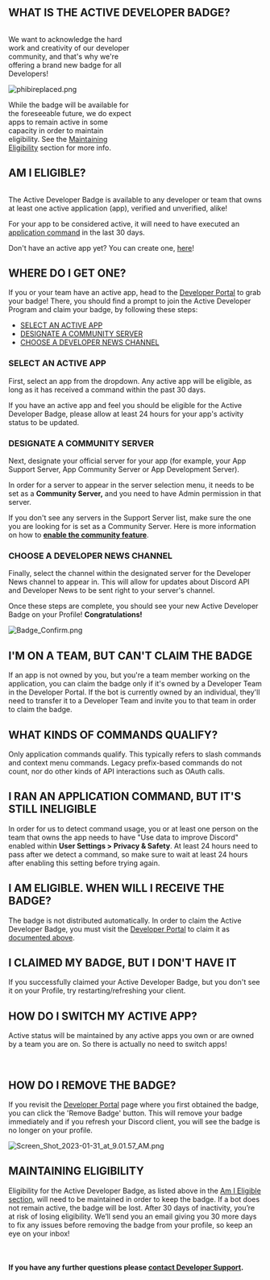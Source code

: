 <article id="bbc62a94-b15a-4fad-9a4a-0dddd593b686" class="page sans">
    <div class="page-body">
        <p class="callout"> </p>
        <h2 id="3c45ef65-2675-484b-a4bb-c1ecea19b8f2" class="">WHAT IS THE ACTIVE DEVELOPER BADGE?</h2>
        <div id="9846d342-36e2-439f-980e-23185ca4fcb7" class="column-list">
            <div id="4ed56717-7be1-49fa-9df5-0c5958444de5" class="column" style="width: 50%;">
                <p id="fb13650e-9a8a-43d1-87c9-5120fb197827" class="">We want to acknowledge the hard work and creativity of our developer community, and that's<span style="font-family: -apple-system, BlinkMacSystemFont, 'Segoe UI', Helvetica, Arial, sans-serif;"> why we're offering a brand new badge for all Developers!</span></p>
                <p class=""><span style="font-family: -apple-system, BlinkMacSystemFont, 'Segoe UI', Helvetica, Arial, sans-serif;"><img src="https://support-dev.discord.com/hc/article_attachments/10226714575639" alt="phibireplaced.png"></span></p>
                <p class=""><span style="font-family: -apple-system, BlinkMacSystemFont, 'Segoe UI', Helvetica, Arial, sans-serif;">While the badge will be available for the foreseeable future, we do expect apps to remain active in some capacity in order to maintain eligibility. See the <a href="#h_01GPP5AFAB3E7PAN374XQD60BP" target="_self">Maintaining Eligibility</a> section for more info.</span></p>
                <h2 id="h_01GHW0K8D4MR19TG7BN0SZM7R0"><span style="font-family: -apple-system, BlinkMacSystemFont, 'Segoe UI', Helvetica, Arial, sans-serif;">AM I ELIGIBLE?</span></h2>
            </div>
        </div>
        <p id="8592e396-62ef-4433-a369-f436d9cec389" class="">The Active Developer Badge is available to any <span class="notion-enable-hover" data-token-index="1" data-reactroot="">d</span>eveloper or team that owns at least one <span class="notion-enable-hover" data-token-index="3" data-reactroot="">a</span>ctive <span class="notion-enable-hover" data-token-index="5" data-reactroot="">a</span>pplication (app), verified and unverified, alike!</p>
        <p class="">For your app to be considered active, it will need to have executed an <a href="https://discord.com/developers/docs/interactions/application-commands" target="_blank" rel="noopener noreferrer">application command</a> in the last 30 days. </p>
        <p id="bdd07f42-4bf2-4437-b7b0-cb0ae4bad0df" class="">Don't have an active app yet? You can create one, <a href="https://discord.com/developers/applications" target="_blank" rel="noopener noreferrer">here</a>!</p>
        <h2 id="12558cc2-aad8-4894-872a-e0fa0a6d8044" class="">WHERE DO I GET ONE?</h2>
        <p id="0957bfce-cf6a-4410-8a59-0239b08a0cb9" class="">If you or your team have an active app, head to the <a href="https://discord.com/developers/active-developer" target="_blank" rel="noopener noreferrer">Developer Portal</a> to grab your badge! There, you should find a prompt to join the Active Developer Program and claim your badge, by following these steps:</p>
        <ul>
            <li><a href="#70ebf968-173e-4ffb-86d5-2e417eeb20a4" target="_self">SELECT AN ACTIVE APP</a></li>
            <li><a href="#h_01GHW11D9TAXKM9YVATV2P63BX" target="_self">DESIGNATE A COMMUNITY SERVER</a></li>
            <li><a href="#h_01GHW11VRTNAYAMAATV3MEB4VH" target="_self">CHOOSE A DEVELOPER NEWS CHANNEL</a></li>
        </ul>
        <h3 id="70ebf968-173e-4ffb-86d5-2e417eeb20a4" class="wysiwyg-indent1">SELECT AN ACTIVE APP</h3>
        <p class="wysiwyg-indent1">First, select an app from the dropdown. Any active app will be eligible, as long as it has received a command within the past 30 days.</p>
        <p class="wysiwyg-indent1">If you have an active app and feel you should be eligible for the Active Developer Badge, please allow at least 24 hours for your app's activity status to be updated.</p>
        <h3 id="h_01GHW11D9TAXKM9YVATV2P63BX" class="wysiwyg-indent1">DESIGNATE A COMMUNITY SERVER</h3>
        <p class="wysiwyg-indent1">Next, designate your official server for your app (for example, your App Support Server, App Community Server or App Development Server).</p>
        <p class="wysiwyg-indent1">In order for a server to appear in the server selection menu, it needs to be set as a <strong>Community Server,</strong> and you need to have Admin permission in that server.</p>
        <p class="wysiwyg-indent1">If you don't see any servers in the Support Server list, make sure the one you are looking for is set as a Community Server. Here is more information on how to <strong><a href="https://support.discord.com/hc/en-us/articles/360047132851-Enabling-Your-Community-Server" target="_blank" rel="noopener noreferrer">enable the community feature</a></strong>.</p>
        <h3 id="h_01GHW11VRTNAYAMAATV3MEB4VH" class="wysiwyg-indent1">CHOOSE A DEVELOPER NEWS CHANNEL</h3>
        <p class="wysiwyg-indent1">Finally, select the channel within the designated server for the Developer News channel to appear in. This will allow for updates about Discord API and Developer News to be sent right to your server's channel.</p>
        <p id="eafec787-09b0-425e-bf6a-84805c27f107" class="wysiwyg-indent1">Once these steps are complete, you should see your new Active Developer Badge on your Profile! <strong>Congratulations!</strong></p>
        <p class="wysiwyg-indent1"><img src="https://support-dev.discord.com/hc/article_attachments/10113142990487" alt="Badge_Confirm.png"></p>
        <h2>I'M ON A TEAM, BUT CAN'T CLAIM THE BADGE</h2>
        <p>If an app is not owned by you, but you're a team member working on the application, you can claim the badge only if it's owned by a Developer Team in the Developer Portal. If the bot is currently owned by an individual, they'll need to transfer it to a Developer Team and invite you to that team in order to claim the badge.</p>
        <h2>WHAT KINDS OF COMMANDS QUALIFY?</h2>
        <p>Only application commands qualify. This typically refers to slash commands and context menu commands. Legacy prefix-based commands do not count, nor do other kinds of API interactions such as OAuth calls. </p>
        <h2>I RAN AN APPLICATION COMMAND, BUT IT'S STILL INELIGIBLE</h2>
        <p>In order for us to detect command usage, you or at least one person on the team that owns the app needs to have "Use data to improve Discord" enabled within <strong><span class="notion-enable-hover" data-token-index="1" data-reactroot="">User Settings &gt; Privacy &amp; Safety</span></strong>. At least 24 hours need to pass after we detect a command, so make sure to wait at least 24 hours after enabling this setting before trying again.</p>
        <h2>I AM ELIGIBLE. WHEN WILL I RECEIVE THE BADGE?</h2>
        <p>The badge is not distributed automatically. In order to claim the Active Developer Badge, you must visit the <a href="https://discord.com/developers/active-developer" target="_blank" rel="noopener noreferrer">Developer Portal</a> to claim it as <a href="#12558cc2-aad8-4894-872a-e0fa0a6d8044" target="_self">documented above</a>.</p>
        <h2>I CLAIMED MY BADGE, BUT I DON'T HAVE IT</h2>
        <p>If you successfully claimed your Active Developer Badge, but you don't see it on your Profile, try restarting/refreshing your client.</p>
        <h2>HOW DO I SWITCH MY ACTIVE APP?</h2>
        <p>Active status will be maintained <span class="discussion-level-1 discussion-id-f8fb99e4-2972-4a80-9b87-fbb69f2120a7 notion-enable-hover" data-token-index="1" data-reactroot="">by any active apps you own or are owned by a team you are on</span>. So there is actually no need to switch apps!</p>
        <p> </p>
        <h2>HOW DO I REMOVE THE BADGE?</h2>
        <p>If you revisit the <a href="https://discord.com/developers/active-developer" target="_self">Developer Portal</a> page where you first obtained the badge, you can click the 'Remove Badge' button. This will remove your badge immediately and if you refresh your Discord client, you will see the badge is no longer on your profile.</p>
        <p><img src="https://support-dev.discord.com/hc/article_attachments/12064605847063" alt="Screen_Shot_2023-01-31_at_9.01.57_AM.png"> </p>
        <h2 id="h_01GPP5AFAB3E7PAN374XQD60BP">MAINTAINING ELIGIBILITY</h2>
        <p>Eligibility for the Active Developer Badge, as listed above in the <a href="#h_01GHW0K8D4MR19TG7BN0SZM7R0" target="_self">Am I Eligible section</a>, will need to be maintained in order to keep the badge. If a bot does not remain active, the badge will be lost. After 30 days of inactivity, you’re at risk of losing eligibility. We’ll send you an email giving you 30 more days to fix any issues before removing the badge from your profile, so keep an eye on your inbox!</p>
        <p class=""> </p>
        <h4 id="5f781441-6a7c-4a1b-94a4-2c0cd2b1db3b">If you have any further questions please <a href="https://dis.gd/developer-support" target="_blank" rel="noopener noreferrer">contact Developer Support</a>.</h4>
        <p id="946dc58f-fec0-410b-9e2c-0032fa6231a3" class=""> </p>
    </div>
</article>